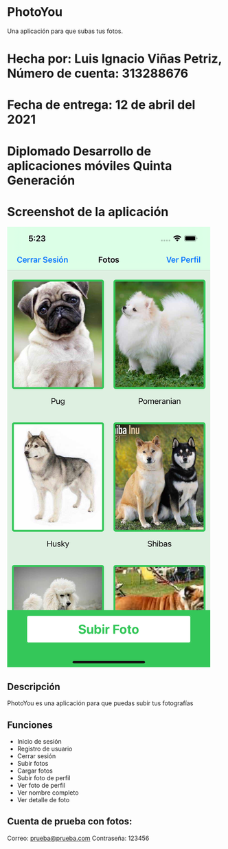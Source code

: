 # PhotoYou
Una aplicación para que subas tus fotos.
# Hecha por: Luis Ignacio Viñas Petriz, Número de cuenta: 313288676
# Fecha de entrega: 12 de abril del 2021
# Diplomado Desarrollo de aplicaciones móviles Quinta Generación
# Screenshot de la aplicación
![alt text](https://github.com/NachoYo/PhotoYou/blob/main/Screenshots/Simulator%20Screen%20Shot%20-%2012%20Pro%20Max%20iOS%2014.4%20-%202021-04-11%20at%2005.23.52.png)

## Descripción
PhotoYou es una aplicación para que puedas subir tus fotografías

## Funciones
- Inicio de sesión
- Registro de usuario
- Cerrar sesión
- Subir fotos
- Cargar fotos
- Subir foto de perfil
- Ver foto de perfil
- Ver nombre completo
- Ver detalle de foto

## Cuenta de prueba con fotos:
Correo: prueba@prueba.com
Contraseña: 123456
